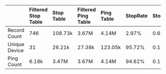 |               | Filtered Stop Table   | Stop Table   | Filtered Ping Table   | Ping Table   | StopRate   | StopFilterRate   | PingFilterRate   |
|:--------------|:----------------------|:-------------|:----------------------|:-------------|:-----------|:-----------------|:-----------------|
| Record Count  | 746                   | 108.73k      | 3.67M                 | 4.14M        | 2.97%      | 0.69%            | 88.53%           |
| Unique Device | 31                    | 26.21k       | 27.38k                | 123.05k      | 95.72%     | 0.12%            | 22.25%           |
| Ping Count    | 6.18k                 | 3.47M        | 3.67M                 | 4.14M        | 94.62%     | 0.18%            | 88.53%           |